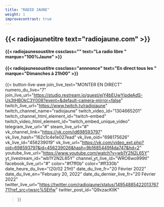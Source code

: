 ```yaml
---
title: "RADIO JAUNE"
weight: 1
improvecontrast: true
---
```


## {{< radiojaunetitre text="radiojaune.com" >}}

#### {{< radiojaunesoustitre cssclass="" text="La radio libre " marque="100%Jaune" >}}
#### {{< radiojaunesoustitre cssclass="annnonce" text="En direct tous les " marque="Dimanches à 21h00" >}}


<!--

#### {{< radiojaunesoustitre text="La Radio Libre" marque="100%Jaune" >}}

`Aucun direct n'est pour l'instant en  cours`. En direct tous les Dimanches à 21h00.
-->

<!--

{{< join-live-button join_live_text="MONTER EN DIRECT" join_live_url="https://restream.io/lien/pour/parler/en/direct/sur/restream.io" >}}

join_live_url = "https://studio.restream.io/guest/blFvUjVHYYNX5y4Ezk9Yiy51GbXLp08?default-camera-mirror=true"
twitch_channel_link = "https://www.twitch.tv/radiojaune"
vk_channel_link = "https://vk.com/id698593797"

-->

<!--

join_live_text="MONTER EN DIRECT"
numero_du_live="7"
join_live_url="https://studio.restream.io/guest/ejY4bEUwYoKilCmZfk-zt_8vXX3IrJs?event=&default-camera-mirror=false"
twitch_live_url="https://www.twitch.tv/radiojaune"
twitch_channel_name="radiojaune"
twitch_video_id="1304665201"
twitch_channel_html_element_id="twitch-embed"
twitch_video_html_element_id="twitch_embed_unique_video"
telegram_live_url="#"
vk_channel_link="https://vk.com/id698593797"
vk_live_hash="162c1c4e1e027ead"
vk_live_oid="698175626"
vk_live_id="456239019"
vk_live_url="https://vk.com/video_ext.php?oid=698593797&id=456239026&hash=9b1685449f4da747&hd=2" youtube_live_url="https://www.youtube.com/watch?v=wb1Y2N2L65Y" yt_livestream_id="wb1Y2N2L65Y" channel_yt_live_id="WRO6wo999tI" facebook_live_url="#" color="#f7ff0b" color="#ff330b"  date_heure_du_live="(20/02 21H)" date_du_live_fr="20 Février 2022" date_du_live_en="February 20, 2022" twitter_live_url="https://twitter.com/radiojaune/status/1495488542201376771?ref_src=twsrc%5Etfw" twitter_post_id="Q9xzacKIlK"

 -->


<!--

 {{< button-live-awe join_live_text="MONTER EN DIRECT" numero_du_live="7" join_live_url="https://studio.restream.io/guest/ejY4bEUwYoKilCmZfk-zt_8vXX3IrJs?event=&default-camera-mirror=false" twitch_live_url="https://www.twitch.tv/radiojaune" twitch_channel_name="radiojaune" twitch_video_id="1304665201" twitch_channel_html_element_id="twitch-embed" twitch_video_html_element_id="twitch_embed_unique_video" telegram_live_url="#" steam_live_url="#" vk_channel_link="https://vk.com/id698593797"  vk_live_hash="162c1c4e1e027ead" vk_live_oid="698175626" vk_live_id="456239019" vk_live_url="https://vk.com/video_ext.php?oid=698593797&id=456239026&hash=9b1685449f4da747&hd=2" youtube_live_url="https://www.youtube.com/watch?v=wb1Y2N2L65Y" yt_livestream_id="wb1Y2N2L65Y" channel_yt_live_id="WRO6wo999tI" facebook_live_url="#" color="#f7ff0b" color="#ff330b"  date_heure_du_live="(20/02 21H)" date_du_live_fr="20 Février 2022" date_du_live_en="February 20, 2022" twitter_live_url="https://twitter.com/radiojaune/status/1495488542201376771?ref_src=twsrc%5Etfw" twitter_post_id="Q9xzacKIlK" >}}
-->

{{< button-live-awe
  join_live_text="MONTER EN DIRECT"
  numero_du_live="7"
  join_live_url="https://studio.restream.io/guest/ejY4bEUwYjpdeAdS-Us3tHBOkC3Y008?event=&default-camera-mirror=false"
  twitch_live_url="https://www.twitch.tv/radiojaune"
  twitch_channel_name="radiojaune"
  twitch_video_id="1304665201"
  twitch_channel_html_element_id="twitch-embed"
  twitch_video_html_element_id="twitch_embed_unique_video"
  telegram_live_url="#"
  steam_live_url="#"
  vk_channel_link="https://vk.com/id698593797"
  vk_live_hash="162c1c4e1e027ead"
  vk_live_oid="698175626"
  vk_live_id="456239019"
  vk_live_url="https://vk.com/video_ext.php?oid=698593797&id=456239026&hash=9b1685449f4da747&hd=2"
  youtube_live_url="https://www.youtube.com/watch?v=wb1Y2N2L65Y"
  yt_livestream_id="wb1Y2N2L65Y"
  channel_yt_live_id="WRO6wo999tI"
  facebook_live_url="#"
  color="#f7ff0b"
  color="#ff330b"
  date_heure_du_live="(20/02 21H)"
  date_du_live_fr="20 Février 2022"
  date_du_live_en="February 20, 2022"
  date_du_dernier_live_fr="20 Février 2022"
  twitter_live_url="https://twitter.com/radiojaune/status/1495488542201376771?ref_src=twsrc%5Etfw"
  twitter_post_id="Q9xzacKIlK"
 >}}



<!--
https://twitter.com/i/broadcasts/1lPKqmzYLvEKb?ref_src=twsrc%5Etfw%7Ctwcamp%5Etweetembed%7Ctwterm%5E1485538273040629766%7Ctwgr%5Ehb_0_8%7Ctwcon%5Es1_&ref_url=https%3A%2F%2Fpublish.twitter.com%2F%3Fquery%3Dhttps3A2F2Ftwitter.com2Fradiojaune2Fstatus2F1485538273040629766widget%3DTweet
-->

<!--
{{< button-live-awe join_live_text="MONTER EN DIRECT" numero_du_live="4" join_live_url="https://studio.restream.io/guest/ejY4bEUwYoKilCmZfk-zt_8vXX3IrJs?event=&default-camera-mirror=false" twitch_live_url="https://www.twitch.tv/radiojaune" twitch_channel_name="radiojaune" telegram_live_url="#" steam_live_url="#" vk_channel_link="https://vk.com/id698593797" vk_live_oid="698593797" vk_live_id="456239026" vk_live_url="https://vk.com/video_ext.php?oid=698593797&id=456239026&hash=9b1685449f4da747&hd=2" youtube_live_url="https://www.youtube.com/watch?v=wb1Y2N2L65Y" yt_livestream_id="wb1Y2N2L65Y" channel_yt_live_id="WRO6wo999tI" facebook_live_url="#" color="#f7ff0b" color="#ff330b" rumble_channel_name="radiojaune" twitter_live_url="https://twitter.com/radiojaune/status/1490324364344139778?ref_src=twsrc%5Etfw" >}}

 -->
